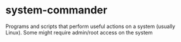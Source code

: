 # system-commander
Programs and scripts that perform useful actions on a system (usually Linux). Some might require admin/root access on the system
